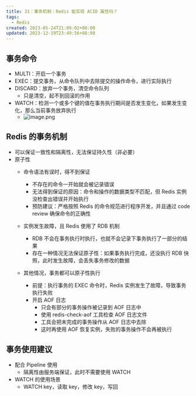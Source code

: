 ```yaml
---
title: 31｜事务机制｜Redis 能实现 ACID 属性吗？
tags:
  - Redis
created: 2023-05-24T21:09:02+08:00
updated: 2023-12-19T23:49:56+08:00
---
```


## 事务命令

- MULTI：开启一个事务
- EXEC：提交事务，从命令队列中去除提交的操作命令，进行实际执行
- DISCARD：放弃一个事务，清空命令队列
  - 只是清空，起不到回滚的作用
- WATCH：检测一个或多个键的值在事务执行期间是否发生变化，如果发生变化，那么当前事务放弃执行
  - ![image.png](https://cdn.jsdelivr.net/gh/11ze/static/images/redis-31-1.png)

## Redis 的事务机制

- 可以保证一致性和隔离性，无法保证持久性（非必要）
- 原子性
  - 命令语法有误时，得不到保证
    - 不存在的命令一开始就会被记录错误
    - 无法得到保证的原因：命令和操作的数据类型不匹配，但 Redis 实例没检查出错误并开始执行
    - 预防建议：严格按照 Redis 的命令规范进行程序开发，并且通过 code review 确保命令的正确性

  - 实例发生故障，且 Redis 使用了 RDB 机制
    - RDB 不会在事务执行时执行，也就不会记录下事务执行了一部分的结果
    - 存在一种情况无法保证原子性：如果事务执行完成，还没执行 RDB 快照，此时发生故障，会丢失事务修改的数据

  - 其他情况，事务都可以原子性执行
    - 前提：执行事务的 EXEC 命令时，Redis 实例发生了故障，导致事务执行失败
    - 开启 AOF 日志
      - 只会有部分的事务操作被记录到 AOF 日志中
      - 使用 redis-check-aof 工具检查 AOF 日志文件
      - 工具会把未完成的事务操作从 AOF 日志中去除
      - 这时再使用 AOF 恢复实例，失败的事务操作不会再被执行

## 事务使用建议

- 配合 Pipeline 使用
  - 隔离性由服务端保证，此时不需要使用 WATCH
- WATCH 的使用场景
  - WATCH key，读取 key，修改 key，写回
